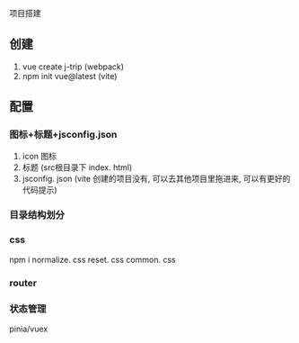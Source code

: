 项目搭建
## 创建
1. vue create j-trip  (webpack)
2. npm init vue@latest   (vite)

## 配置
### 图标+标题+jsconfig.json
1. icon 图标
2. 标题  (src根目录下 index. html)
3. jsconfig. json
	(vite 创建的项目没有, 可以去其他项目里拖进来, 可以有更好的代码提示)

### 目录结构划分

### css
npm i normalize. css
reset. css
common. css

### router

### 状态管理
pinia/vuex
